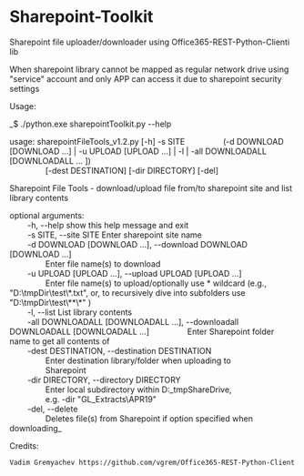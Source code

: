 # Sharepoint-Toolkit
Sharepoint file uploader/downloader using Office365-REST-Python-Clienti lib


When sharepoint library cannot be mapped as regular network drive using "service" account and only APP can access it due to sharepoint security settings


Usage:

_$  ./python.exe sharepointToolkit.py  --help

usage: sharepointFileTools_v1.2.py [-h] -s SITE 
&nbsp; &nbsp; &nbsp; &nbsp; &nbsp; &nbsp; &nbsp; &nbsp; (-d DOWNLOAD [DOWNLOAD ...] | -u UPLOAD [UPLOAD ...] | -l | -all DOWNLOADALL [DOWNLOADALL ... ])  
&nbsp; &nbsp; &nbsp; &nbsp; &nbsp; &nbsp; &nbsp; &nbsp; [-dest DESTINATION] [-dir DIRECTORY] [-del] 

Sharepoint File Tools - download/upload file from/to sharepoint site and list
library contents

optional arguments:  
 &nbsp; &nbsp; &nbsp; &nbsp;  -h, --help            show this help message and exit  
 &nbsp; &nbsp; &nbsp; &nbsp;  -s SITE, --site SITE  Enter sharepoint site name  
 &nbsp; &nbsp; &nbsp; &nbsp;  -d DOWNLOAD [DOWNLOAD ...], --download DOWNLOAD [DOWNLOAD ...]  
 &nbsp; &nbsp; &nbsp; &nbsp; &nbsp; &nbsp; &nbsp; &nbsp;                        Enter file name(s) to download  
 &nbsp; &nbsp; &nbsp; &nbsp;  -u UPLOAD [UPLOAD ...], --upload UPLOAD [UPLOAD ...]  
 &nbsp; &nbsp; &nbsp; &nbsp; &nbsp; &nbsp; &nbsp; &nbsp;                        Enter file name(s) to upload/optionally use * wildcard (e.g., "D:\tmpDir\test\\\*.txt", or, to recursively dive into subfolders use "D:\tmpDir\test\\**\\\*" )  
 &nbsp; &nbsp; &nbsp; &nbsp;  -l, --list            List library contents  
 &nbsp; &nbsp; &nbsp; &nbsp;  -all DOWNLOADALL [DOWNLOADALL ...], --downloadall DOWNLOADALL [DOWNLOADALL ...] 
 &nbsp; &nbsp; &nbsp; &nbsp; &nbsp; &nbsp; &nbsp; &nbsp;                        Enter Sharepoint folder name to get all contents of   
 &nbsp; &nbsp; &nbsp; &nbsp;  -dest DESTINATION, --destination DESTINATION  
 &nbsp; &nbsp; &nbsp; &nbsp; &nbsp; &nbsp; &nbsp; &nbsp;                        Enter destination library/folder when uploading to  
 &nbsp; &nbsp; &nbsp; &nbsp; &nbsp; &nbsp; &nbsp; &nbsp;                        Sharepoint  
 &nbsp; &nbsp; &nbsp; &nbsp;  -dir DIRECTORY, --directory DIRECTORY  
 &nbsp; &nbsp; &nbsp; &nbsp; &nbsp; &nbsp; &nbsp; &nbsp;                        Enter local subdirectory within D:\_tmpShareDrive,  
 &nbsp; &nbsp; &nbsp; &nbsp; &nbsp; &nbsp; &nbsp; &nbsp;                        e.g. -dir "GL_Extracts\APR19"  
 &nbsp; &nbsp; &nbsp; &nbsp;  -del, --delete   
 &nbsp; &nbsp; &nbsp; &nbsp; &nbsp; &nbsp; &nbsp; &nbsp;                        Deletes file(s) from Sharepoint if option specified when downloading_ 



Credits:

	Vadim Gremyachev https://github.com/vgrem/Office365-REST-Python-Client




